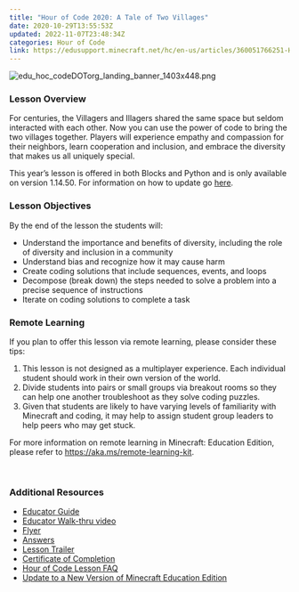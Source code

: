 ```yaml
---
title: "Hour of Code 2020: A Tale of Two Villages"
date: 2020-10-29T13:55:53Z
updated: 2022-11-07T23:48:34Z
categories: Hour of Code
link: https://edusupport.minecraft.net/hc/en-us/articles/360051766251-Hour-of-Code-2020-A-Tale-of-Two-Villages
---
```


![edu_hoc_codeDOTorg_landing_banner_1403x448.png](https://edusupport.minecraft.net/hc/article_attachments/360074545352/edu_hoc_codeDOTorg_landing_banner_1403x448.png)

### Lesson Overview

For centuries, the Villagers and Illagers shared the same space but seldom interacted with each other. Now you can use the power of code to bring the two villages together. Players will experience empathy and compassion for their neighbors, learn cooperation and inclusion, and embrace the diversity that makes us all uniquely special.

This year’s lesson is offered in both Blocks and Python and is only available on version 1.14.50. For information on how to update go [here](https://aka.ms/MEEUpdateFAQ).

### Lesson Objectives

By the end of the lesson the students will:

- Understand the importance and benefits of diversity, including the role of diversity and inclusion in a community
- Understand bias and recognize how it may cause harm
- Create coding solutions that include sequences, events, and loops
- Decompose (break down) the steps needed to solve a problem into a precise sequence of instructions
- Iterate on coding solutions to complete a task

### Remote Learning

If you plan to offer this lesson via remote learning, please consider these tips:

1.  This lesson is not designed as a multiplayer experience. Each individual student should work in their own version of the world.
2.  Divide students into pairs or small groups via breakout rooms so they can help one another troubleshoot as they solve coding puzzles.
3.  Given that students are likely to have varying levels of familiarity with Minecraft and coding, it may help to assign student group leaders to help peers who may get stuck.

For more information on remote learning in Minecraft: Education Edition, please refer to <https://aka.ms/remote-learning-kit>.

 

### Additional Resources

- [Educator Guide](https://aka.ms/HoCEducatorGuide2020)
- [Educator Walk-thru video](https://aka.ms/HOCWalkThru2020)
- [Flyer](https://aka.ms/HOCFlyer2020-Web)
- [Answers](https://aka.ms/HoCAnswers2020)
- [Lesson Trailer](https://aka.ms/HOCTrailer2020)
- [Certificate of Completion](https://aka.ms/HOCCertificate2020)
- [Hour of Code Lesson FAQ](http://aka.ms/HOCFAQ2020)
- [Update to a New Version of Minecraft Education Edition](https://aka.ms/MEEUpdate)
